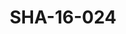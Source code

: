 ---
pid: SHA-16-024
title: SHA-16-024
language: en
original_label: 
rights: Sharhabil Ahmed
location_of_original: Sharhabil Ahmed
photographer_or_studio: 
scanned_from: photograph 8.8 by 13.9
_date: 1957-1958
location: Egypt, Manufiya, Sirs al Layan
description: Sharhabil Ahmed and al Min'am Najjar and others
additional_notes: 
permission_display: 'yes'
on_server: 'no'
on_website: 'no'
permalink: /photopages/en/SHA-16-024.html
layout: photo-page
---